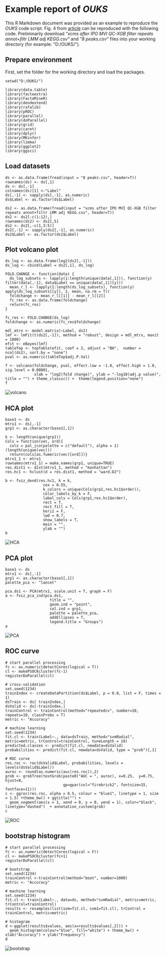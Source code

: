 # Example report of _OUKS_

This R Markdown document was provided as an example to reproduce the _OUKS_ code script. Fig. 4 from [article](https://pubs.acs.org/doi/10.1021/acs.jproteome.1c00392) can be reproduced with the following code. 
Preliminarily download _"xcms after IPO MVI QC-XGB filter repeats annot+filtr LMM adj KEGG.csv"_ and _"8 peaks.csv"_ files into your working directory (for example: "D:/OUKS/").

## Prepare environment
First, set the folder for the working directory and load the packages.

```{r}
setwd("D:/OUKS/")

library(data.table)
library(factoextra)
library(FactoMineR)
library(dendextend)
library(rafalib)
library(pROC)
library(parallel)
library(doParallel)
library(grid)
library(caret)
library(dplyr)
library(MKinfer)
library(limma)
library(ggplot2)
library(ggsci)
```

## Load datasets
```{r}
ds <- as.data.frame(fread(input = "8 peaks.csv", header=T))
rownames(ds) <- ds[,1]
ds <- ds[,-1]
colnames(ds)[1] <-"Label"
ds[,-1] <- sapply(ds[,-1], as.numeric)
ds$Label <- as.factor(ds$Label)

ds2 <- as.data.frame(fread(input = "xcms after IPO MVI QC-XGB filter repeats annot+filtr LMM adj KEGG.csv", header=T))
ds2 <- ds2[-c(1:12),]
rownames(ds2) <- ds2[,5]
ds2 <- ds2[,-c(1,3:5)]
ds2[,-1] <- sapply(ds2[,-1], as.numeric)
ds2$Label <- as.factor(ds2$Label)
```

## Plot volcano plot
```{r}
ds_log <- as.data.frame(log2(ds2[,-1]))
ds_log <- cbind(Label = ds2[,1], ds_log)

FOLD.CHANGE <- function(data) {
  ds_log_subsets <- lapply(1:length(unique(data[,1])), function(y) filter(data[,-1], data$Label == unique(data[,1])[y])) 
  mean_r_l <- lapply(1:length(ds_log_subsets), function(y) apply(ds_log_subsets[[y]], 2, mean, na.rm = T)) 
  foldchange <- mean_r_l[[1]] - mean_r_l[[2]]
  fc_res <- as.data.frame(foldchange)
  return(fc_res)
}

fc_res <- FOLD.CHANGE(ds_log)
foldchange <- as.numeric(fc_res$foldchange)

mdl_mtrx <- model.matrix(~Label, ds2)
lmf <- lmFit(t(ds2[,-1]), method = "robust", design = mdl_mtrx, maxit = 1000) 
efit <- eBayes(lmf)
tableTop <- topTable(efit, coef = 2, adjust = "BH",  number = ncol(ds2), sort.by = "none")
pval <- as.numeric(tableTop$adj.P.Val)

f <- volcano(foldchange, pval, effect.low = -1.0, effect.high = 1.0, sig.level = 0.00001,
             xlab = "log2(fold change)", ylab = "-log10(adj.p value)",  title = "") + theme_classic() +  theme(legend.position="none") 
f
```

![volcano](/vignette/volcano.png)

## HCA plot

```{r}
base1 <- ds 
mtrx1 <- ds[,-1] 
grp1 <- as.character(base1[,1]) 

k <- length(unique(grp1)) 
Cols = function(vec, ord){
  cols = pal_jco(palette = c("default"), alpha = 1)(length(unique(vec)))
  return(cols[as.fumeric(vec)[ord]])}
mtrx1_1 <- mtrx1
rownames(mtrx1_1) = make.names(grp1, unique=TRUE)
res.dist1 <- dist(mtrx1_1, method = "manhattan") 
res.hc1 <- hclust(d = res.dist1, method = "ward.D2") 

b <- fviz_dend(res.hc1, k = k, 
                 cex = 0.55, 
                 k_colors = unique(Cols(grp1,res.hc1$order)), 
                 color_labels_by_k = F, 
                 label_cols = Cols(grp1,res.hc1$order),
                 rect = T, 
                 rect_fill = T,
                 horiz = F,
                 lwd = 0.7, 
                 show_labels = T,
                 main = "",
                 ylab = "")
b
```

![HCA](/vignette/HCA.png)

## PCA plot

```{r}
base1 <- ds 
mtrx1 <- ds[,-1] 
grp1 <- as.character(base1[,1]) 
palette_pca <- "lancet"

pca.ds1 <- PCA(mtrx1, scale.unit = T, graph = F)
a <- fviz_pca_ind(pca.ds1,
                    title = "",
                    geom.ind = "point", 
                    col.ind = grp1, 
                    palette = palette_pca, 
                    addEllipses = T, 
                    legend.title = "Groups")
a
```

![PCA](/vignette/PCA.png)

## ROC curve

```{r}
# start parallel processing
fc <- as.numeric(detectCores(logical = T))
cl <- makePSOCKcluster(fc-1)
registerDoParallel(cl)

# cross-validation
set.seed(1234) 
trainIndex <- createDataPartition(ds$Label, p = 0.8, list = F, times = 1)
dsTrain <- ds[ trainIndex,]
dsValid <- ds[-trainIndex,]
trainControl <- trainControl(method="repeatedcv", number=10, repeats=10, classProbs = T) 
metric <- "Accuracy" 

# machine learning
set.seed(1234)
fit.cl <- train(Label~., data=dsTrain, method="svmRadial", metric=metric, trControl=trainControl, tuneLength = 10)
predicted.classes <- predict(fit.cl, newdata=dsValid)
probabilities <- predict(fit.cl, newdata=dsValid, type = "prob")[,1]

# ROC curve
res.roc <- roc(dsValid$Label, probabilities, levels = levels(dsValid$Label))
auroc <- round(as.numeric(auc(res.roc)),2)
grob <- grobTree(textGrob(paste0("AUC = ", auroc), x=0.25,  y=0.75, hjust=0,
                          gp=gpar(col="firebrick2", fontsize=15, fontface=11)))
c <- ggroc(res.roc, alpha = 0.5, colour = "blue1", linetype = 1, size = 1.5) +theme_bw() + ggtitle("") + 
  geom_segment(aes(x = 1, xend = 0, y = 0, yend = 1), color="black", linetype="dashed")  + annotation_custom(grob)
c
```

![ROC](/vignette/ROC.png)

## bootstrap histogram

```{r}
# start parallel processing
fc <- as.numeric(detectCores(logical = F))
cl <- makePSOCKcluster(fc+1)
registerDoParallel(cl)

# bootstrap
set.seed(1234)
trainControl <-trainControl(method="boot", number=1000)
metric <- "Accuracy" 

# machine learning
set.seed(1234)
fit.cl <- train(Label~., data=ds, method="svmRadial", metric=metric, trControl=trainControl)
results <- resamples(list(svm=fit.cl, svm1=fit.cl), trControl = trainControl, metric=metric)

# histogram
d <-ggplot(results$values, aes(x=results$values[,2])) + 
  geom_histogram(colour="blue", fill="white") + theme_bw() + xlab("Accuracy") + ylab("Frequency")
d
```
![bootstrap](/vignette/bootstrap.png)
